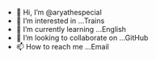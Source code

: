 - 👋 Hi, I’m @aryathespecial
- 👀 I’m interested in ...Trains
- 🌱 I’m currently learning ...English
- 💞️ I’m looking to collaborate on ...GitHub
- 📫 How to reach me ...Email

<!---
aryathespecial/aryathespecial is a ✨ special ✨ repository because its `README.md` (this file) appears on your GitHub profile.
You can click the Preview link to take a look at your changes.
--->
